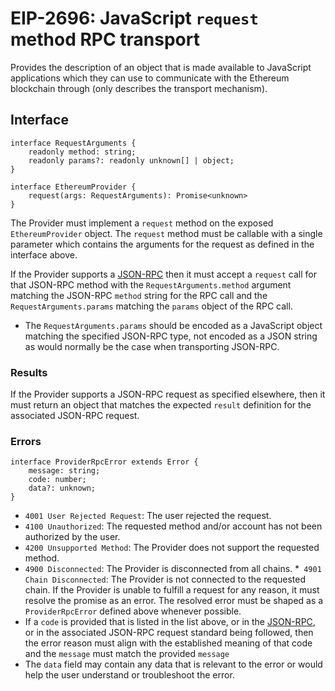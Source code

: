 # EIP-2696: JavaScript `request` method RPC transport
Provides the description of an object that is made available to JavaScript applications which they can use to communicate with the Ethereum blockchain through (only describes the transport mechanism).

## Interface
```
interface RequestArguments {
	readonly method: string;
	readonly params?: readonly unknown[] | object;
}

interface EthereumProvider {
	request(args: RequestArguments): Promise<unknown>
}
```
The Provider must implement a `request` method on the exposed `EthereumProvider` object. The `request` method must be callable with a single parameter which contains the arguments for the request as defined in the interface above.

If the Provider supports a [JSON-RPC](https://www.jsonrpc.org/specification) then it must accept a `request` call for that JSON-RPC method with the `RequestArguments.method` argument matching the JSON-RPC `method` string for the RPC call and the `RequestArguments.params` matching the `params` object of the RPC call. 
* The `RequestArguments.params` should be encoded as a JavaScript object matching the specified JSON-RPC type, not encoded as a JSON string as would normally be the case when transporting JSON-RPC.

### Results
If the Provider supports a JSON-RPC request as specified elsewhere, then it must return an object that matches the expected `result` definition for the associated JSON-RPC request.

### Errors
```
interface ProviderRpcError extends Error {
	message: string;
	code: number;
	data?: unknown;
}
```
* `4001 User Rejected Request`: The user rejected the request.
* `4100 Unauthorized`: The requested method and/or account has not been authorized by the user.
* `4200	Unsupported Method`: The Provider does not support the requested method.
* `4900	Disconnected`: The Provider is disconnected from all chains.
*` 4901 Chain Disconnected`: The Provider is not connected to the requested chain.
If the Provider is unable to fulfill a request for any reason, it must resolve the promise as an error. The resolved error must be shaped as a `ProviderRpcError` defined above whenever possible. 
* If a `code` is provided that is listed in the list above, or in the [JSON-RPC](https://www.jsonrpc.org/specification#error_object), or in the associated JSON-RPC request standard being followed, then the error reason must align with the established meaning of that code and the `message` must match the provided `message`
* The `data` field may contain any data that is relevant to the error or would help the user understand or troubleshoot the error.
